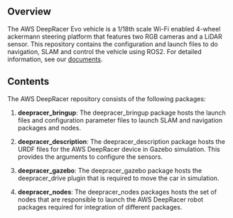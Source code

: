 ## Overview

The AWS DeepRacer Evo vehicle is a 1/18th scale Wi-Fi enabled 4-wheel ackermann steering platform that features two RGB cameras and a LiDAR sensor. This repository contains the configuration and launch files to do navigation, SLAM and control the vehicle using ROS2. For detailed information, see our [documents](https://github.com/redHaunter/aws-deepracer/tree/main/docs).
## Contents

The AWS DeepRacer repository consists of the following packages:

1. **deepracer_bringup**: The deepracer_bringup package hosts the launch files and configuration parameter files to launch SLAM and navigation packages and nodes.

1. **deepracer_description**: The deepracer_description package hosts the URDF files for the AWS DeepRacer device in Gazebo simulation. This provides the arguments to configure the sensors.

1. **deepracer_gazebo**: The deepracer_gazebo package hosts the deepracer_drive plugin that is required to move the car in simulation.

1. **deepracer_nodes**: The deepracer_nodes packages hosts the set of nodes that are responsible to launch the AWS DeepRacer robot packages required for integration of different packages.
